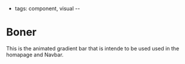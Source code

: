 - tags: component, visual
--
# Boner

This is the animated gradient bar that is intende to be used used in the homapage and Navbar.
